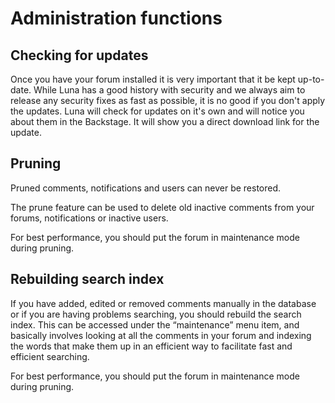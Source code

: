 # Administration functions

## Checking for updates
Once you have your forum installed it is very important that it be kept up-to-date. While Luna has a good history with security and we always aim to release any security fixes as fast as possible, it is no good if you don't apply the updates. Luna will check for updates on it's own and will notice you about them in the Backstage. It will show you a direct download link for the update.

## Pruning
<p class="alert alert-danger">Pruned comments, notifications and users can never be restored.</p>
The prune feature can be used to delete old inactive comments from your forums, notifications or inactive users.

<p class="alert alert-info">For best performance, you should put the forum in maintenance mode during pruning.</p>

## Rebuilding search index
If you have added, edited or removed comments manually in the database or if you are having problems searching, you should rebuild the search index. This can be accessed under the &ldquo;maintenance&rdquo; menu item, and basically involves looking at all the comments in your forum and indexing the words that make them up in an efficient way to facilitate fast and efficient searching.

<p class="alert alert-info">For best performance, you should put the forum in maintenance mode during pruning.</p>